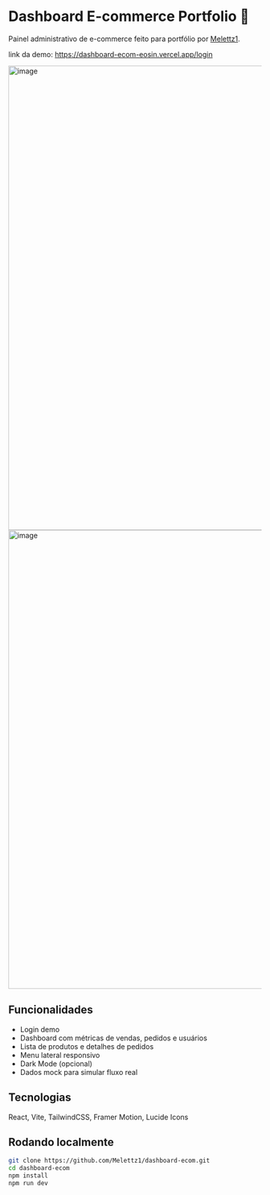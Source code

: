 # Dashboard E-commerce Portfolio 🛒

Painel administrativo de e-commerce feito para portfólio por [Melettz1](https://github.com/Melettz1).<br>

link da demo: https://dashboard-ecom-eosin.vercel.app/login

<img width="1664" height="922" alt="image" src="https://github.com/user-attachments/assets/67f26d80-cd99-4ae5-b6b5-d5eef643ddde" /> <br>
<img width="1674" height="911" alt="image" src="https://github.com/user-attachments/assets/e574134c-0ffe-4595-a03a-2d79c2d982d2" />



## Funcionalidades
- Login demo  
- Dashboard com métricas de vendas, pedidos e usuários  
- Lista de produtos e detalhes de pedidos  
- Menu lateral responsivo  
- Dark Mode (opcional)  
- Dados mock para simular fluxo real  

## Tecnologias
React, Vite, TailwindCSS, Framer Motion, Lucide Icons  

## Rodando localmente
```bash
git clone https://github.com/Melettz1/dashboard-ecom.git
cd dashboard-ecom
npm install
npm run dev
